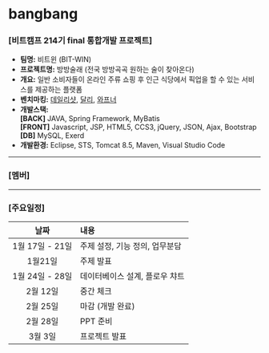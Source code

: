 # bangbang

### \[비트캠프 214기 final 통합개발 프로젝트\]
- **팀명:** 비트윈 (BIT-WIN)
- **프로젝트명:** 방방술래 (전국 방방곡곡 원하는 술이 찾아온다)
- **개요:** 일반 소비자들이 온라인 주류 쇼핑 후 인근 식당에서 픽업을 할 수 있는 서비스를 제공하는 플랫폼
- **벤치마킹:** [데일리샷](https://www.dailyshot.co/), [달리](https://www.daligo.co.kr/), [와프너](https://www.wapener.com/)
- **개발스택:**<br />**\[BACK\]** JAVA, Spring Framework, MyBatis<br />**\[FRONT\]** Javascript, JSP, HTML5, CCS3, jQuery, JSON, Ajax, Bootstrap<br />**\[DB\]** MySQL, Exerd
- **개발환경:** Eclipse, STS, Tomcat 8.5, Maven, Visual Studio Code

***

### \[멤버\]

***

### \[주요일정\]
|날짜|내용|
|:---:|:---|
|1월 17일 - 21일|주제 설정, 기능 정의, 업무분담|
|1월21일|주제 발표|
|1월 24일 - 28일|데이터베이스 설계, 플로우 챠트|
|2월 12일|중간 체크|
|2월 25일|마감 (개발 완료)|
|2월 28일|PPT 준비|
|3월 3일|프로젝트 발표|